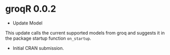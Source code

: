 # groqR 0.0.2

* Update Model

This update calls the current supported models from groq and suggests it in the 
package startup function `on_startup`.


* Initial CRAN submission.
